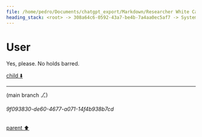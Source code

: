 ```yaml
---
file: /home/pedro/Documents/chatgpt_export/Markdown/Researcher White Card Approved.md
heading_stack: <root> -> 308a64c6-0592-43a7-be4b-7a4aa0ec5af7 -> System -> 66aaefcb-4ebc-443f-9810-598c91d84c16 -> System -> aaa253c5-0d3e-4bf1-a0b1-063c5dd2784e -> User -> INTERNAL SYSTEM INFORMATION -> ca585800-cc61-4301-ab47-ef7ea480ea64 -> Assistant -> aaa24711-b94c-4737-a10a-9e6a69aced9e -> User -> 41bb501c-ab9e-4f5f-a3b7-8546ce02526f -> Assistant -> aaa2d3c2-da6b-4c2c-90d2-c09e9e757ad9 -> User -> f8ac5bbc-3c60-4312-a6b7-a6c6b58ee39a -> Assistant -> aaa2d783-0330-4c24-89a3-1e2505e2afca -> User -> 7413865a-866a-442a-a990-f6f22bffa8d7 -> Assistant -> aaa2f2f9-c158-4810-ad64-3ca669c1a92c -> User -> e5505584-8fe9-4ee9-9350-3369852c09b0 -> Assistant -> aaa233c2-2b99-4f3e-b1e8-0fca40c41a95 -> User -> af235dcc-d811-4b4d-981f-7554ff7988c7 -> Assistant -> aaa2b5f7-ee2f-4796-9ff8-ac5f959084c7 -> User -> 67eadb55-2ef7-411c-9541-86d62fe5225d -> Assistant -> aaa25cb9-2c3b-4ad9-82bc-b924cff434b0 -> User -> 5be29547-06e2-4314-9c15-185c62e7880d -> Assistant -> Scenario 1: Accused of Hitting on the Dono's Girl -> Scenario 2: Caught Stealing -> Scenario 3: Snitching to Police -> Scenario 4: Owes Money -> aaa239d5-0c2a-488e-b201-8479773c3961 -> User -> 9df93f3c-8ef2-4b6a-a596-9b71770e196b -> Assistant -> Scenario 1: Accused of Hitting on the Dono's Girl -> Scenario 2: Caught Stealing -> Scenario 3: Snitching to Police -> Scenario 4: Owes Money -> aaa29eb6-b955-48ee-88a6-823ccdf1b025 -> User -> 2301f41d-3a4a-4ac5-9351-330422c5516b -> Assistant -> aaa2833e-d3a5-46ea-a727-09356dddc705 -> User
---
```

# User

Yes, please. No holds barred.

[child ⬇️](#9f093830-de60-4677-a071-14f4b938b7cd)

---

(main branch ⎇)
###### 9f093830-de60-4677-a071-14f4b938b7cd
[parent ⬆️](#aaa2833e-d3a5-46ea-a727-09356dddc705)
